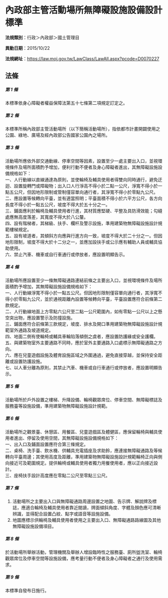 # 內政部主管活動場所無障礙設施設備設計標準

**法規類別**：行政＞內政部＞國土管理目

**異動日期**：2015/10/22  

**法規網址**：https://law.moj.gov.tw/LawClass/LawAll.aspx?pcode=D0070227





## 法條
##### 第 1 條
本標準依身心障礙者權益保障法第五十七條第二項規定訂定之。

##### 第 2 條
本標準所稱內政部主管活動場所（以下簡稱活動場所），指依都市計畫開闢使用之公園、綠地、廣場及經內政部公告國家公園內之場所。

##### 第 3 條
活動場所應依外部交通動線、停車空間等因素，設置至少一處主要出入口，並視環境條件及場所面積酌予增加，便利行動不便者及身心障礙者進出，其無障礙設施設備規格如下：  
一、人行動線以直線通達為原則，並使輪椅及輔具使用者得雙向同時通行，避免迂迴、設置旋轉門或障礙物；出入口人行淨高不得小於二點一公尺，淨寬不得小於一點五公尺，但因地形限制或管制僅容單向通行者，其淨寬不得小於零點九公尺。  
二、應設置等候轉向平臺，並有適當照明；平臺面積不得小於六平方公尺，各方向長度不得小於一點五公尺，坡度不得大於五十分之一。  
三、鋪面應利於輪椅及輔具使用者行進，其材質應堅硬、平整及具防滑效能；勾縫處應無高度落差，其寬度不得大於八公釐。  
四、設有階梯者，其梯級、扶手、欄杆及警示設施，準用建築物無障礙設施設計規範樓梯規定。  
五、設有坡道者，其傾斜方向應與行進方向一致，坡度不得大於二十分之一。但因地形限制，坡度不得大於十二分之一，並應加設扶手或公示應有輔助人員或輔具協助使用。  
六、禁止汽車、機車或自行車通行或停放者，應設置明顯告示。

##### 第 4 條
活動場所應設置至少一條無障礙通路連結前條之主要出入口，並視環境條件及場所面積酌予增加，其無障礙設施設備規格如下：  
一、人行動線淨寬不得小於一點五公尺。但因地形限制僅容單向通行者，其淨寬不得小於零點九公尺，並於通視距離內設置等候轉向平臺，平臺設置應符合前條第二款規定。  
二、人行動線地面上方零點六公尺至二點一公尺範圍內，如有零點一公尺以上之懸空突出物，應設置警示及防撞設施。  
三、鋪面應符合前條第三款規定，坡度、排水及開口準用建築物無障礙設施設計規範室外通路及坡道規定。  
四、地面二側有使輪椅或輔具車輪陷落傾倒之虞者，應設置防護緣或安全護欄。  
五、與建築物室外主要通路不同時，應於室外主要通路入口處標示無障礙通路之方向。  
六、應在兒童遊戲設施及體育設施區域之外圍通過，避免直接穿越，並保持安全距離或設置防護設施。  
七、以人車分離為原則，其禁止汽車、機車或自行車通行或停放者，應設置明顯告示。

##### 第 5 條
活動場所於戶外設置之樓梯、升降設備、輪椅觀眾席位、停車空間、無障礙標誌及服務臺等設施設備，準用建築物無障礙設施設計規範。

##### 第 6 條
活動場所之觀景臺、休憩區、用餐區、兒童遊戲區及體健區，應保留輪椅與輔具使用者進出、停留及使用空間，其無障礙設施設備規格如下：  
一、出入口及鋪面設置應符合第三條規定。  
二、桌椅、洗手臺、飲水機、供輔具充電插座及求助鈴，應連接無障礙通路及等候轉向平臺周邊；其使用高度及距離，準用建築物無障礙設施設計規範輪椅正向與側向接近可及範圍規定。提供輪椅或輔具使用者獨力用餐使用者，應以正向接近設計。  
三、座椅扶手設計高度應在零點二公尺至零點三公尺。

##### 第 7 條
1. 活動場所之主要出入口與無障礙通路周邊設置之地圖、告示牌、解說牌及標誌，應適合輪椅及輔具使用者靠近閱讀，牌面傾斜角度、字體及顏色應可清晰辨識，並得配合設置凸紋、點字或語音等設施設備。
1. 地圖應標示供輪椅及輔具使用者使用之主要出入口、無障礙通路路線圖及其他無障礙設施設備項目。

##### 第 8 條
於活動場所舉辦活動，管理機關及舉辦人增設臨時性之服務臺、廁所盥洗室、輪椅觀眾席位及停車空間等設施設備，應考量行動不便者及身心障礙者之通行及使用需求。

##### 第 9 條
本標準自發布日施行。



